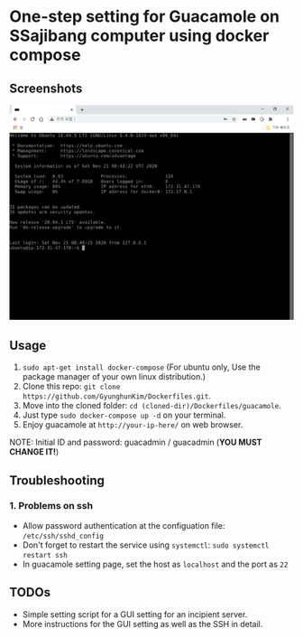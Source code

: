 # One-step setting for Guacamole on SSajibang computer using docker compose

## Screenshots

![Screenshot](Screenshot.png)

## Usage

1. `sudo apt-get install docker-compose` (For ubuntu only, Use the package manager of your own linux distribution.)
1. Clone this repo: `git clone https://github.com/GyunghunKim/Dockerfiles.git`.
1. Move into the cloned folder: `cd (cloned-dir)/Dockerfiles/guacamole`.
1. Just type `sudo docker-compose up -d` on your terminal.
1. Enjoy guacamole at `http://your-ip-here/` on web browser.

NOTE: Initial ID and password: guacadmin / guacadmin (**YOU MUST CHANGE IT!**)

## Troubleshooting

### 1. Problems on ssh

- Allow password authentication at the configuation file: `/etc/ssh/sshd_config`
- Don't forget to restart the service using `systemctl`: `sudo systemctl restart
  ssh`
- In guacamole setting page, set the host as `localhost` and the port as `22` 

## TODOs

- Simple setting script for a GUI setting for an incipient server.
- More instructions for the GUI setting as well as the SSH in detail.
